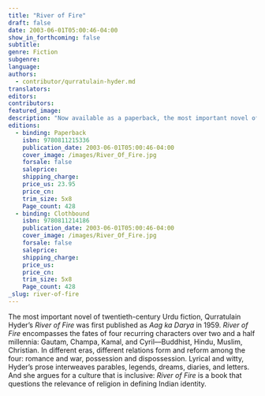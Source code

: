 ```yaml
---
title: "River of Fire"
draft: false
date: 2003-06-01T05:00:46-04:00
show_in_forthcoming: false
subtitle:
genre: Fiction
subgenre:
language:
authors:
  - contributor/qurratulain-hyder.md
translators:
editors:
contributors:
featured_image:
description: "Now available as a paperback, the most important novel of twentieth-century Urdu fiction. "
editions:
  - binding: Paperback
    isbn: 9780811215336
    publication_date: 2003-06-01T05:00:46-04:00
    cover_image: /images/River_Of_Fire.jpg
    forsale: false
    saleprice:
    shipping_charge:
    price_us: 23.95
    price_cn:
    trim_size: 5x8
    Page_count: 428
  - binding: Clothbound
    isbn: 9780811214186
    publication_date: 2003-06-01T05:00:46-04:00
    cover_image: /images/River_Of_Fire.jpg
    forsale: false
    saleprice:
    shipping_charge:
    price_us:
    price_cn:
    trim_size: 5x8
    Page_count: 428
_slug: river-of-fire
---
```


The most important novel of twentieth-century Urdu fiction, Qurratulain Hyder’s _River of Fire_ was first published as _Aag ka Darya_ in 1959. _River of Fire_ encompasses the fates of four recurring characters over two and a half millennia: Gautam, Champa, Kamal, and Cyril––Buddhist, Hindu, Muslim, Christian. In different eras, different relations form and reform among the four: romance and war, possession and dispossession. Lyrical and witty, Hyder’s prose interweaves parables, legends, dreams, diaries, and letters. And she argues for a culture that is inclusive: _River of Fire_ is a book that questions the relevance of religion in defining Indian identity.


